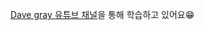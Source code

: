 [Dave gray 유튜브 채널](https://www.youtube.com/watch?v=u3KlatzB7GM&list=PL0Zuz27SZ-6M1J5I1w2-uZx36Qp6qhjKo)을 통해 학습하고 있어요😁

